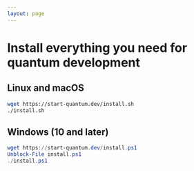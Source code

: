 ```yaml
---
layout: page
---
```


# Install everything you need for quantum development

## Linux and macOS

```bash
wget https://start-quantum.dev/install.sh
./install.sh
```

## Windows (10 and later)

```powershell
wget https://start-quantum.dev/install.ps1
Unblock-File install.ps1
./install.ps1
```
